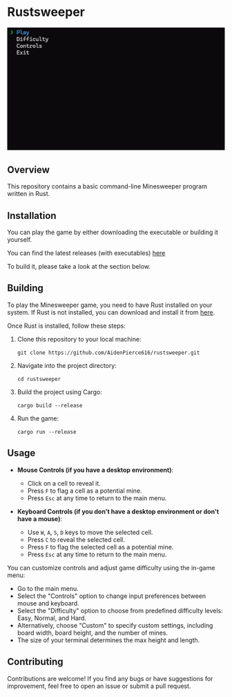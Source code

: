 # Rustsweeper

![Minesweeper Demo](gifs/rustsweeper_play.gif)

## Overview

This repository contains a basic command-line Minesweeper program written in Rust.

## Installation

You can play the game by either downloading the executable or building it yourself. 

You can find the latest releases (with executables) [here](https://github.com/AidenPierce616/rustsweeper/releases)

To build it, please take a look at the section below.
## Building

To play the Minesweeper game, you need to have Rust installed on your system. If Rust is not installed, you can download and install it from [here](https://www.rust-lang.org/tools/install).

Once Rust is installed, follow these steps:

1. Clone this repository to your local machine:

   ```
   git clone https://github.com/AidenPierce616/rustsweeper.git
   ```

2. Navigate into the project directory:

   ```
   cd rustsweeper
   ```

3. Build the project using Cargo:

   ```
   cargo build --release
   ```

4. Run the game:

   ```
   cargo run --release
   ```

## Usage

- **Mouse Controls (if you have a desktop environment)**:
  - Click on a cell to reveal it.
  - Press `F` to flag a cell as a potential mine.
  - Press `Esc` at any time to return to the main menu.


- **Keyboard Controls (if you don't have a desktop environment or don't have a mouse)**:
  - Use `W`, `A`, `S`, `D` keys to move the selected cell.
  - Press `C` to reveal the selected cell.
  - Press `F` to flag the selected cell as a potential mine.
  - Press `Esc` at any time to return to the main menu.

You can customize controls and adjust game difficulty using the in-game menu:
- Go to the main menu.
- Select the "Controls" option to change input preferences between mouse and keyboard.
- Select the "Difficulty" option to choose from predefined difficulty levels: Easy, Normal, and Hard.
- Alternatively, choose "Custom" to specify custom settings, including board width, board height, and the number of mines.
- The size of your terminal determines the max height and length.

## Contributing

Contributions are welcome! If you find any bugs or have suggestions for improvement, feel free to open an issue or submit a pull request.
